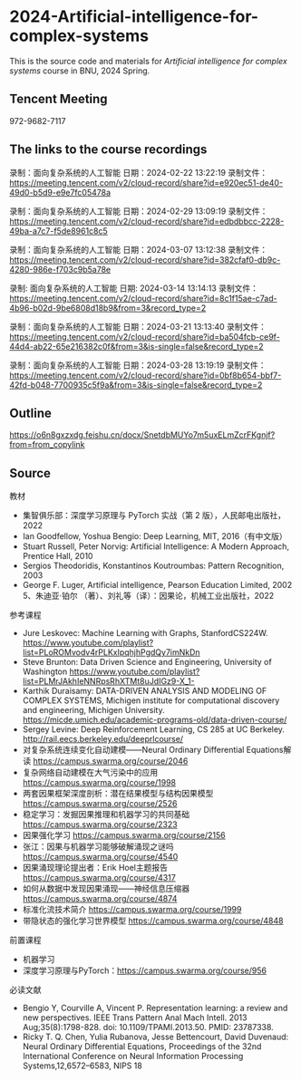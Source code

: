 # 2024-Artificial-intelligence-for-complex-systems
This is the source code and materials for *Artificial intelligence for complex systems* course in BNU, 2024 Spring.<br>

## Tencent Meeting
972-9682-7117

## The links to the course recordings
录制：面向复杂系统的人工智能
日期：2024-02-22 13:22:19
录制文件：https://meeting.tencent.com/v2/cloud-record/share?id=e920ec51-de40-49d0-b5d9-e9e7fc05478a

录制：面向复杂系统的人工智能
日期：2024-02-29 13:09:19
录制文件：https://meeting.tencent.com/v2/cloud-record/share?id=edbdbbcc-2228-49ba-a7c7-f5de8961c8c5

录制：面向复杂系统的人工智能
日期：2024-03-07 13:12:38
录制文件：https://meeting.tencent.com/v2/cloud-record/share?id=382cfaf0-db9c-4280-986e-f703c9b5a78e

录制: 面向复杂系统的人工智能
日期: 2024-03-14 13:14:13
录制文件：https://meeting.tencent.com/v2/cloud-record/share?id=8c1f15ae-c7ad-4b96-b02d-9be6808d18b9&from=3&record_type=2

录制：面向复杂系统的人工智能
日期：2024-03-21 13:13:40
录制文件：https://meeting.tencent.com/v2/cloud-record/share?id=ba504fcb-ce9f-44d4-ab22-65e216382c0f&from=3&is-single=false&record_type=2

录制：面向复杂系统的人工智能
日期：2024-03-28 13:19:19
录制文件：https://meeting.tencent.com/v2/cloud-record/share?id=0bf8b654-bbf7-42fd-b048-7700935c5f9a&from=3&is-single=false&record_type=2
## Outline
https://o6n8gxzxdg.feishu.cn/docx/SnetdbMUYo7m5uxELmZcrFKgnjf?from=from_copylink

## Source
教材
- 集智俱乐部：深度学习原理与 PyTorch 实战（第 2 版），人民邮电出版社，2022
- Ian Goodfellow, Yoshua Bengio: Deep Learning, MIT, 2016（有中文版）
- Stuart Russell, Peter Norvig: Artificial Intelligence: A Modern Approach, Prentice Hall, 2010
- Sergios Theodoridis, Konstantinos Koutroumbas: Pattern Recognition, 2003
- George F. Luger, Artificial intelligence, Pearson Education Limited, 2002 5、朱迪亚·铂尔 （著）、刘礼等（译）：因果论，机械工业出版社，2022

参考课程
- Jure Leskovec: Machine Learning with Graphs, StanfordCS224W.
https://www.youtube.com/playlist?list=PLoROMvodv4rPLKxIpqhjhPgdQy7imNkDn
- Steve Brunton: Data Driven Science and Engineering, University of Washington
https://www.youtube.com/playlist?list=PLMrJAkhIeNNRpsRhXTMt8uJdIGz9-X_1-
- Karthik Duraisamy: DATA-DRIVEN ANALYSIS AND MODELING OF COMPLEX SYSTEMS, Michigen institute for computational discovery and engineering, Michigen University.
https://micde.umich.edu/academic-programs-old/data-driven-course/
- Sergey Levine: Deep Reinforcement Learning, CS 285 at UC Berkeley.
http://rail.eecs.berkeley.edu/deeprlcourse/
- 对复杂系统连续变化自动建模——Neural Ordinary Differential Equations解读
https://campus.swarma.org/course/2046
- 复杂网络自动建模在大气污染中的应用
https://campus.swarma.org/course/1998
- 两套因果框架深度剖析：潜在结果模型与结构因果模型
https://campus.swarma.org/course/2526
- 稳定学习：发掘因果推理和机器学习的共同基础
https://campus.swarma.org/course/2323
- 因果强化学习 
https://campus.swarma.org/course/2156
- 张江：因果与机器学习能够破解涌现之谜吗
https://campus.swarma.org/course/4540
- 因果涌现理论提出者：Erik Hoel主题报告
https://campus.swarma.org/course/4317
- 如何从数据中发现因果涌现——神经信息压缩器
https://campus.swarma.org/course/4874
- 标准化流技术简介
https://campus.swarma.org/course/1999
- 带隐状态的强化学习世界模型
  https://campus.swarma.org/course/4848

前置课程
- 机器学习
- 深度学习原理与PyTorch：https://campus.swarma.org/course/956

必读文献
- Bengio Y, Courville A, Vincent P. Representation learning: a review and new perspectives. IEEE Trans Pattern Anal Mach Intell. 2013 Aug;35(8):1798-828. doi: 10.1109/TPAMI.2013.50. PMID: 23787338.
- Ricky T. Q. Chen, Yulia Rubanova, Jesse Bettencourt, David Duvenaud: Neural Ordinary Differential Equations, Proceedings of the 32nd International Conference on Neural Information Processing Systems,12,6572–6583, NIPS 18

